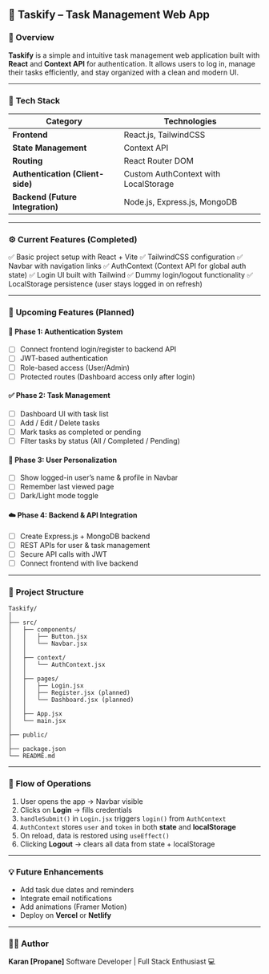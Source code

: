 ## 🧩 **Taskify – Task Management Web App**

### 📝 Overview

**Taskify** is a simple and intuitive task management web application built with **React** and **Context API** for authentication.
It allows users to log in, manage their tasks efficiently, and stay organized with a clean and modern UI.

---

### 🚀 **Tech Stack**

| Category                         | Technologies                         |
| -------------------------------- | ------------------------------------ |
| **Frontend**                     | React.js, TailwindCSS                |
| **State Management**             | Context API                          |
| **Routing**                      | React Router DOM                     |
| **Authentication (Client-side)** | Custom AuthContext with LocalStorage |
| **Backend (Future Integration)** | Node.js, Express.js, MongoDB         |

---

### ⚙️ **Current Features (Completed)**

✅ Basic project setup with React + Vite
✅ TailwindCSS configuration
✅ Navbar with navigation links
✅ AuthContext (Context API for global auth state)
✅ Login UI built with Tailwind
✅ Dummy login/logout functionality
✅ LocalStorage persistence (user stays logged in on refresh)

---

### 🧠 **Upcoming Features (Planned)**

#### 🧩 Phase 1: Authentication System

* [ ] Connect frontend login/register to backend API
* [ ] JWT-based authentication
* [ ] Role-based access (User/Admin)
* [ ] Protected routes (Dashboard access only after login)

#### ✅ Phase 2: Task Management

* [ ] Dashboard UI with task list
* [ ] Add / Edit / Delete tasks
* [ ] Mark tasks as completed or pending
* [ ] Filter tasks by status (All / Completed / Pending)

#### 📅 Phase 3: User Personalization

* [ ] Show logged-in user’s name & profile in Navbar
* [ ] Remember last viewed page
* [ ] Dark/Light mode toggle

#### ☁️ Phase 4: Backend & API Integration

* [ ] Create Express.js + MongoDB backend
* [ ] REST APIs for user & task management
* [ ] Secure API calls with JWT
* [ ] Connect frontend with live backend

---

### 📂 **Project Structure**

```
Taskify/
│
├── src/
│   ├── components/
│   │   ├── Button.jsx
│   │   └── Navbar.jsx
│   │
│   ├── context/
│   │   └── AuthContext.jsx
│   │
│   ├── pages/
│   │   ├── Login.jsx
│   │   ├── Register.jsx (planned)
│   │   └── Dashboard.jsx (planned)
│   │
│   ├── App.jsx
│   └── main.jsx
│
├── public/
│
├── package.json
└── README.md
```

---

### 🔑 **Flow of Operations**

1. User opens the app → Navbar visible
2. Clicks on **Login** → fills credentials
3. `handleSubmit()` in `Login.jsx` triggers `login()` from `AuthContext`
4. `AuthContext` stores `user` and `token` in both **state** and **localStorage**
5. On reload, data is restored using `useEffect()`
6. Clicking **Logout** → clears all data from state + localStorage

---

### 💡 **Future Enhancements**

* Add task due dates and reminders
* Integrate email notifications
* Add animations (Framer Motion)
* Deploy on **Vercel** or **Netlify**

---

### 👨‍💻 **Author**

**Karan [Propane]**
Software Developer | Full Stack Enthusiast 💻

